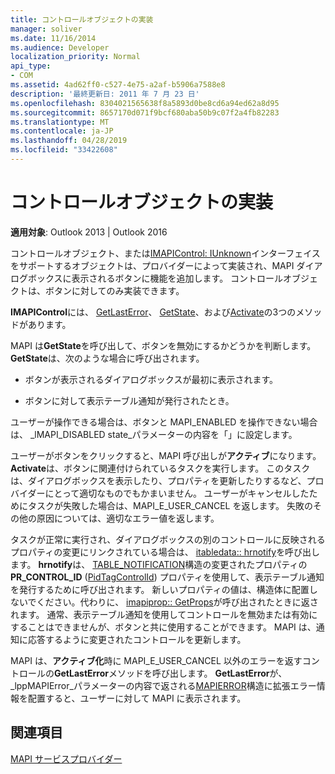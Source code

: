```yaml
---
title: コントロールオブジェクトの実装
manager: soliver
ms.date: 11/16/2014
ms.audience: Developer
localization_priority: Normal
api_type:
- COM
ms.assetid: 4ad62ff0-c527-4e75-a2af-b5906a7588e8
description: '最終更新日: 2011 年 7 月 23 日'
ms.openlocfilehash: 8304021565638f8a5893d0be8cd6a94ed62a8d95
ms.sourcegitcommit: 8657170d071f9bcf680aba50b9c07f2a4fb82283
ms.translationtype: MT
ms.contentlocale: ja-JP
ms.lasthandoff: 04/28/2019
ms.locfileid: "33422608"
---
```

# <a name="control-object-implementation"></a>コントロールオブジェクトの実装

  
  
**適用対象**: Outlook 2013 | Outlook 2016 
  
コントロールオブジェクト、または[IMAPIControl: IUnknown](imapicontroliunknown.md)インターフェイスをサポートするオブジェクトは、プロバイダーによって実装され、MAPI ダイアログボックスに表示されるボタンに機能を追加します。 コントロールオブジェクトは、ボタンに対してのみ実装できます。 
  
 **IMAPIControl**には、 [GetLastError](imapicontrol-getlasterror.md)、 [GetState](imapicontrol-getstate.md)、および[Activate](imapicontrol-activate.md)の3つのメソッドがあります。 
  
MAPI は**GetState**を呼び出して、ボタンを無効にするかどうかを判断します。 **GetState**は、次のような場合に呼び出されます。 
  
- ボタンが表示されるダイアログボックスが最初に表示されます。
    
- ボタンに対して表示テーブル通知が発行されたとき。 
    
ユーザーが操作できる場合は、ボタンと MAPI_ENABLED を操作できない場合は、 _lMAPI_DISABLED state_パラメーターの内容を「」に設定します。 
  
ユーザーがボタンをクリックすると、MAPI 呼び出しが**アクティブ**になります。 **Activate**は、ボタンに関連付けられているタスクを実行します。 このタスクは、ダイアログボックスを表示したり、プロパティを更新したりするなど、プロバイダーにとって適切なものでもかまいません。 ユーザーがキャンセルしたためにタスクが失敗した場合は、MAPI_E_USER_CANCEL を返します。 失敗のその他の原因については、適切なエラー値を返します。 
  
タスクが正常に実行され、ダイアログボックスの別のコントロールに反映されるプロパティの変更にリンクされている場合は、 [itabledata:: hrnotify](itabledata-hrnotify.md)を呼び出します。 **hrnotify**は、 [TABLE_NOTIFICATION](table_notification.md)構造の変更されたプロパティの**PR_CONTROL_ID** ([PidTagControlId](pidtagcontrolid-canonical-property.md)) プロパティを使用して、表示テーブル通知を発行するために呼び出されます。 新しいプロパティの値は、構造体に配置しないでください。代わりに、 [imapiprop:: GetProps](imapiprop-getprops.md)が呼び出されたときに返されます。 通常、表示テーブル通知を使用してコントロールを無効または有効にすることはできませんが、ボタンと共に使用することができます。 MAPI は、通知に応答するように変更されたコントロールを更新します。 
  
MAPI は、**アクティブ化**時に MAPI_E_USER_CANCEL 以外のエラーを返すコントロールの**GetLastError**メソッドを呼び出します。 **GetLastError**が、 _lppMAPIError_パラメーターの内容で返される[MAPIERROR](mapierror.md)構造に拡張エラー情報を配置すると、ユーザーに対して MAPI に表示されます。 
  
## <a name="see-also"></a>関連項目



[MAPI サービスプロバイダー](mapi-service-providers.md)

